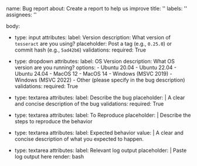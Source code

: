 name: Bug report
about: Create a report to help us improve
title: ''
labels: ''
assignees: ''

body:
  - type: input
    attributes:
      label: Version
      description: What version of `tesseract` are you using?
      placeholder: Post a tag (e.g., `0.25.0`) or commit hash (e.g., `5ad42b6`)
    validations:
      required: True

  - type: dropdown
    attributes:
      label: OS Version
      description: What OS version are you running?
      options:
        - Ubuntu 20.04
        - Ubuntu 22.04
        - Ubuntu 24.04
        - MacOS 12
        - MacOS 14
        - Windows (MSVC 2019)
        - Windows (MSVC 2022)
        - Other (please specify in the bug description)
      validations:
        required: True

  - type: textarea
    attributes:
      label: Describe the bug
      placeholder: |
        A clear and concise description of the bug
    validations:
      required: True

  - type: textarea
    attributes:
      label: To Reproduce
      placeholder: | 
        Describe the steps to reproduce the behavior

  - type: textarea
    attributes:
      label: Expected behavior
      value: | 
        A clear and concise description of what you expected to happen.

  - type: textarea
    attributes:
      label: Relevant log output
      placeholder: |
        Paste log output here
      render: bash
